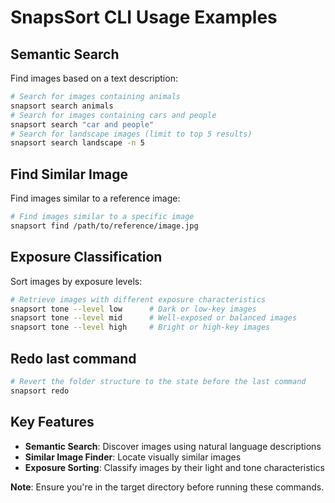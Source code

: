 # SnapsSort CLI Usage Examples

## Semantic Search

Find images based on a text description:

```bash
# Search for images containing animals
snapsort search animals
# Search for images containing cars and people
snapsort search "car and people"
# Search for landscape images (limit to top 5 results)
snapsort search landscape -n 5
```

## Find Similar Image

Find images similar to a reference image:

```bash
# Find images similar to a specific image
snapsort find /path/to/reference/image.jpg
```

## Exposure Classification

Sort images by exposure levels:

```bash
# Retrieve images with different exposure characteristics
snapsort tone --level low      # Dark or low-key images 
snapsort tone --level mid      # Well-exposed or balanced images
snapsort tone --level high     # Bright or high-key images
```

## Redo last command
```bash
# Revert the folder structure to the state before the last command
snapsort redo
```
## Key Features

- **Semantic Search**: Discover images using natural language descriptions
- **Similar Image Finder**: Locate visually similar images
- **Exposure Sorting**: Classify images by their light and tone characteristics

**Note**: Ensure you're in the target directory before running these commands.
